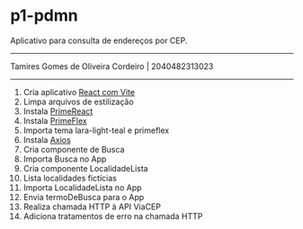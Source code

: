 # p1-pdmn

Aplicativo para consulta de endereços por CEP.

---

Tamires Gomes de Oliveira Cordeiro | 2040482313023

---

1. Cria aplicativo [React com Vite](https://react.dev/learn/build-a-react-app-from-scratch#vite)
2. Limpa arquivos de estilização
3. Instala [PrimeReact](https://primereact.org/installation/)
4. Instala [PrimeFlex](https://primeflex.org/installation#moduleloader)
5. Importa tema lara-light-teal e primeflex
6. Instala [Axios](https://axios-http.com/docs/intro)
7. Cria componente de Busca
8. Importa Busca no App
9. Cria componente LocalidadeLista
10. Lista localidades fictícias
11. Importa LocalidadeLista no App
12. Envia termoDeBusca para o App
13. Realiza chamada HTTP à API ViaCEP
14. Adiciona tratamentos de erro na chamada HTTP
